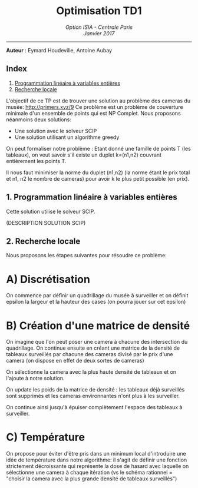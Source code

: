 <h1 align='center'> Optimisation TD1 </h1>
<p align='center'>
<i>Option ISIA - Centrale Paris <br>
Janvier 2017 <hr></i></p>

__Auteur__ : Eymard Houdeville, Antoine Aubay<br>

## Index
1. [Programmation linéaire à variables entières](#description)
2. [Recherche locale](#init)

L'objectif de ce TP est de trouver une solution au problème des cameras du musée: http://primers.xyz/9
Ce problème est un problème de couverture minimale d'un ensemble de points qui est NP Complet.
Nous proposons néanmoins deux solutions:
- Une solution avec le solveur SCIP
- Une solution utilisant un algorithme greedy

On peut formaliser notre problème : Etant donné une famille de points T (les tableaux), on veut savoir s'il existe un duplet k=(n1,n2) couvrant entièrement les points T.

Il nous faut minimiser la norme du duplet (n1,n2) (la norme étant le prix total et n1, n2 le nombre de cameras) pour avoir k le plus petit possible (en prix).

## <a name="description"></a>1. Programmation linéaire à variables entières
Cette solution utilise le solveur SCIP.



(DESCRIPTION SOLUTION SCIP)

## <a name="init"></a>2. Recherche locale

Nous proposons les étapes suivantes pour résoudre ce problème:

# A) Discrétisation

On commence par définir un quadrillage du musée à surveiller et on définit epsilon la largeur et la hauteur des cases (on pourra jouer sur cet epsilon)

# B) Création d'une matrice de densité

On imagine que l'on peut poser une camera à chacune des intersection du quadrillage.
On continue ensuite en créant une matrice de la densité de tableaux surveillés par chacune des cameras divisé par le prix d'une camera (on dispose en effet de deux sortes de cameras)

On sélectionne la camera avec la plus haute densité de tableaux et on l'ajoute à notre solution.

On update les poids de la matrice de densité : les tableaux déjà surveillés sont supprimés et les cameras environnantes n'ont plus à les surveiller.

On continue ainsi jusqu'à épuiser complètement l'espace des tableaux à surveiller.

# C) Température

On propose pour éviter d'être pris dans un minimum local d'introduire une idée de température dans notre algorithme: il s'agit de définir une fonction strictement décroissante qui représente la dose de hasard avec laquelle on sélectionne une camera à chaque itération (vs le schéma rationnel = "choisir la camera avec la plus grande densité de tableaux surveillés")
